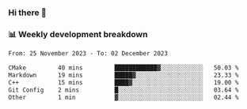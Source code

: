 ### Hi there 👋

### 📊 Weekly development breakdown
<!--START_SECTION:waka-->

```txt
From: 25 November 2023 - To: 02 December 2023

CMake         40 mins         ████████████▓░░░░░░░░░░░░   50.03 %
Markdown      19 mins         █████▓░░░░░░░░░░░░░░░░░░░   23.33 %
C++           15 mins         ████▓░░░░░░░░░░░░░░░░░░░░   19.00 %
Git Config    2 mins          █░░░░░░░░░░░░░░░░░░░░░░░░   03.64 %
Other         1 min           ▓░░░░░░░░░░░░░░░░░░░░░░░░   02.44 %
```

<!--END_SECTION:waka-->
